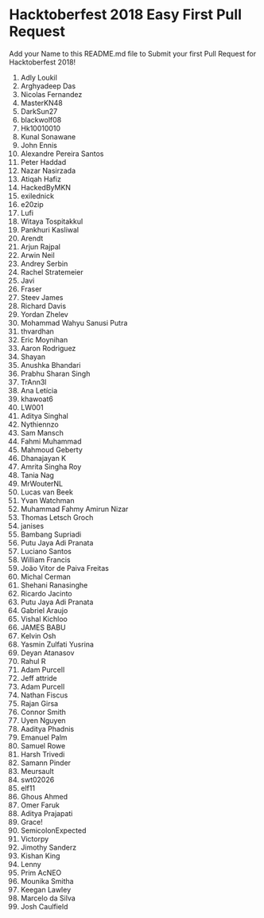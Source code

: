 ﻿# Hacktoberfest 2018 Easy First Pull Request

Add your Name to this README.md file to Submit your first Pull Request for Hacktoberfest 2018!

1. Adly Loukil
2. Arghyadeep Das
3. Nicolas Fernandez
4. MasterKN48
5. DarkSun27
6. blackwolf08
7. Hk10010010
8. Kunal Sonawane
9. John Ennis
10. Alexandre Pereira Santos
11. Peter Haddad
12. Nazar Nasirzada
13. Atiqah Hafiz
14. HackedByMKN
15. exilednick
16. e20zip
17. Lufi
18. Witaya Tospitakkul
19. Pankhuri Kasliwal
20. Arendt
21. Arjun Rajpal
22. Arwin Neil
23. Andrey Serbin
24. Rachel Stratemeier
25. Javi
26. Fraser
27. Steev James
28. Richard Davis
29. Yordan Zhelev
30. Mohammad Wahyu Sanusi Putra
31. thvardhan
32. Eric Moynihan
33. Aaron Rodriguez
34. Shayan
36. Anushka Bhandari
37. Prabhu Sharan Singh
38. TrAnn3l
39. Ana Letícia
40. khawoat6
41. LW001
42. Aditya Singhal
43. Nythiennzo
44. Sam Mansch
45. Fahmi Muhammad
46. Mahmoud Geberty
47. Dhanajayan K
48. Amrita Singha Roy
49. Tania Nag
50. MrWouterNL
51. Lucas van Beek
52. Yvan Watchman
53. Muhammad Fahmy Amirun Nizar
54. Thomas Letsch Groch
55. janises
56. Bambang Supriadi
57. Putu Jaya Adi Pranata
58. Luciano Santos
59. William Francis
60. João Vitor de Paiva Freitas
61. Michal Cerman
62. Shehani Ranasinghe
63. Ricardo Jacinto
64. Putu Jaya Adi Pranata
65. Gabriel Araujo
66. Vishal Kichloo
67. JAMES BABU
68. Kelvin Osh
69. Yasmin Zulfati Yusrina
70. Deyan Atanasov
71. Rahul R
72. Adam Purcell
73. Jeff attride
74. Adam Purcell
75. Nathan Fiscus
76. Rajan Girsa
77. Connor Smith
78. Uyen Nguyen
79. Aaditya Phadnis
80. Emanuel Palm
81. Samuel Rowe
82. Harsh Trivedi
83. Samann Pinder
84. Meursault
85. swt02026
86. elf11
87. Ghous Ahmed
88. Omer Faruk
89. Aditya Prajapati
90. Grace!
91. SemicolonExpected
92. Victorpy
93. Jimothy Sanderz
94. Kishan King
95. Lenny
96. Prim AcNEO
97. Mounika Smitha
98. Keegan Lawley
99. Marcelo da Silva
100. Josh Caulfield
